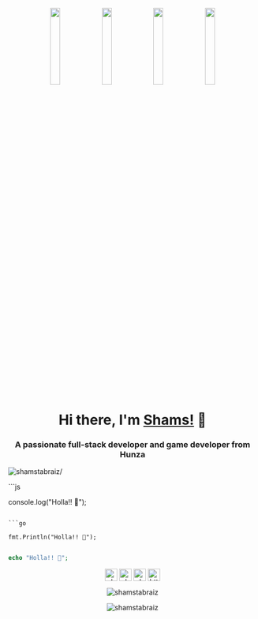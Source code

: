 <p align="center"> <img src="https://octodex.github.com/images/vinyltocat.png" height="20%" width="20%"> <img src="https://octodex.github.com/images/steroidtocat.png" height="20%" width="20%"> <img src="https://octodex.github.com/images/daftpunktocat-thomas.gif" height="20%" width="20%"> <img src="https://octodex.github.com/images/daftpunktocat-guy.gif" height="20%" width="20%"></p>

<h1 align="center">Hi there, I'm <a href="https://www.instagram.com/shamstabraiz81/"  target="_blank">Shams!</a> 👋</h1>
    
<h3 align="center">A passionate full-stack developer and game developer from Hunza</h3>
<p align="left"> <img src=https://komarev.com/ghpvc/?username=shamstabraiz alt=shamstabraiz/> </p>
```js

console.log("Holla!! 👋");

```

```go

fmt.Println("Holla!! 👋");

```

```php

echo "Holla!! 👋";

```

<p align="center"> 
<a href=https://twitter.com/shamstabraiz91 target="blank"><img align="center" src=https://cdn.jsdelivr.net/npm/simple-icons@3.0.1/icons/twitter.svg alt="shamstabraiz9514" height="25" width="25" target="_blank"/></a>
<a href=https://fb.com/shamstabraizofficial target="blank"><img align="center" src=https://cdn.jsdelivr.net/npm/simple-icons@3.0.1/icons/facebook.svg alt="shamstabraiz2" height="25" width="25" target="_blank"/></a>
<a href=https://www.instagram.com/shamstabraiz81/ target="blank"><img align="center" src=https://cdn.jsdelivr.net/npm/simple-icons@3.0.1/icons/instagram.svg alt="shamstabraiz" height="25" width="25" target="_blank"/></a>
<a href=https://www.linkedin.com/in/shams-tabraiz-910513192/ target="blank"><img align="center" src=https://cdn.jsdelivr.net/npm/simple-icons@3.0.1/icons/linkedin.svg alt="https://www.linkedin.com/in/shams-tabraiz-910513192/" height="25" width="25" target="_blank"/></a>    
</p>
<p>
</p>

<!-- Cards -->
<p align="center"> <img src=https://git-states.vercel.app/api?username=shamstabraiz&show_icons=true&theme=tokyonight&count-private=true&rank_icon=github&show=reviews,discussions_started,discussions_answered,prs_merged,prs_merged_percentage alt=shamstabraiz /> </p>

<p align="center">
  <img src="https://git-states.vercel.app/api/top-langs/?username=shamstabraiz&layout=donut&theme=tokyonight" alt="shamstabraiz" />
</p>
<!-- <p align="center">
  <img src="" alt="shamstabraiz" />
![Shams GitHub stats](https://git-states.vercel.app/api/wakatime/?username=shamstabraiz&layout=compact)
</p> -->



<!--
**ShamsTabraiz/shamstabraiz** is a ✨ _special_ ✨ repository because its `README.md` (this file) appears on your GitHub profile.

Here are some ideas to get you started:

- 🔭 I’m currently working on ...
- 🌱 I’m currently learning ...
- 👯 I’m looking to collaborate on ...
- 🤔 I’m looking for help with ...
- 💬 Ask me about ...
- 📫 How to reach me: ...
- 😄 Pronouns: ...
- ⚡ Fun fact: ...
-->

